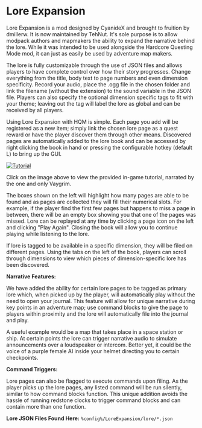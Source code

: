 # Lore Expansion

Lore Expansion is a mod designed by CyanideX and brought to fruition by dmillerw. It is now maintained by TehNut. It's sole purpose is to allow modpack authors and mapmakers the ability to expand the narrative behind the lore. While it was intended to be used alongside the Hardcore Questing Mode mod, it can just as easily be used by adventure map makers.

The lore is fully customizable through the use of JSON files and allows players to have complete control over how their story progresses. Change everything from the title, body text to page numbers and even dimension specificity. Record your audio, place the .ogg file in the chosen folder and link the filename (without the extension) to the sound variable in the JSON file. Players can also specify the optional dimension specific tags to fit with your theme; leaving out the tag will label the lore as global and can be received by all players.

Using Lore Expansion with HQM is simple. Each page you add will be registered as a new item; simply link the chosen lore page as a quest reward or have the player discover them through other means. Discovered pages are automatically added to the lore book and can be accessed by right clicking the book in hand or pressing the configurable hotkey (default L) to bring up the GUI.

[![Tutorial](https://i.imgur.com/T006Ki8.png)](https://www.youtube.com/watch?v=DBOecyn7TFE)

Click on the image above to view the provided in-game tutorial, narrated by the one and only Vaygrim.

 

The boxes shown on the left will highlight how many pages are able to be found and as pages are collected they will fill their numerical slots. For example, if the player find the first few pages but happens to miss a page in between, there will be an empty box showing you that one of the pages was missed. Lore can be replayed at any time by clicking a page icon on the left and clicking "Play Again". Closing the book will allow you to continue playing while listening to the lore.

If lore is tagged to be available in a specific dimension, they will be filed on different pages. Using the tabs on the left of the book, players can scroll through dimensions to view which pieces of dimension-specific lore has been discovered.

**Narrative Features:**

We have added the ability for certain lore pages to be tagged as primary lore which, when picked up by the player, will automatically play without the need to open your journal. This feature will allow for unique narrative during key points in an adventure map; use command blocks to give the page to players within proximity and the lore will automatically file into the journal and play.

A useful example would be a map that takes place in a space station or ship. At certain points the lore can trigger narrative audio to simulate announcements over a loudspeaker or intercom. Better yet, it could be the voice of a purple female AI inside your helmet directing you to certain checkpoints.

**Command Triggers:**

Lore pages can also be flagged to execute commands upon filing. As the player picks up the lore pages, any listed command will be run silently, similar to how command blocks function. This unique addition avoids the hassle of running redstone clocks to trigger command blocks and can contain more than one function.

**Lore JSON Files Found Here:** `%config%/LoreExpansion/lore/*.json`